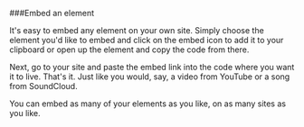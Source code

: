 ###Embed an element

It's easy to embed any element on your own site. Simply choose the element you'd like to embed and click on the embed icon <i class="icon icon-share"></i> to add it to your clipboard or open up the element and copy the code from there.

Next, go to your site and paste the embed link into the code where you want it to live. That's it. Just like you would, say, a video from YouTube or a song from SoundCloud.   

You can embed as many of your elements as you like, on as many sites as you like. 


